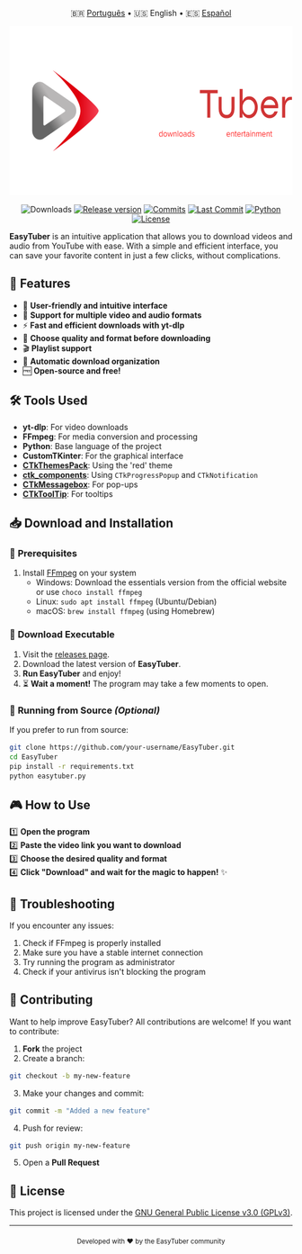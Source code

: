 <div align="center">
    
🇧🇷 [Português](README.md) • 🇺🇸 English • 🇪🇸 [Español](README_es.md)

<img src="resources/images/BigBanner_EasyTuber.png" height="300">

![Downloads](https://img.shields.io/github/downloads/EasyTuber/EasyTuber/total?style=for-the-badge&color=D03434)
[![Release version](https://img.shields.io/github/v/release/EasyTuber/EasyTuber?color=D03434&label=Release&style=for-the-badge)](https://github.com/EasyTuber/EasyTuber/releases/latest "Installation")
[![Commits](https://img.shields.io/github/commit-activity/m/EasyTuber/EasyTuber?color=D03434&label=commits&style=for-the-badge)](https://github.com/EasyTuber/EasyTuber/commits "Commit History")
[![Last Commit](https://img.shields.io/github/last-commit/EasyTuber/EasyTuber/main?color=D03434&label=Last%20Commit&style=for-the-badge&display_timestamp=committer)](https://github.com/EasyTuber/EasyTuber/pulse/monthly "Last activity")
[![Python](https://img.shields.io/badge/Python-3.8%2B-D03434?style=for-the-badge)](https://www.python.org/downloads/)
[![License](https://img.shields.io/badge/license-GPLv3-D03434?style=for-the-badge)](LICENSE)

</div>

**EasyTuber** is an intuitive application that allows you to download videos and audio from YouTube with ease. With a simple and efficient interface, you can save your favorite content in just a few clicks, without complications.

## 🚀 Features  
- 🎨 **User-friendly and intuitive interface**  
- 🎵 **Support for multiple video and audio formats**  
- ⚡ **Fast and efficient downloads with yt-dlp**  
- 🎯 **Choose quality and format before downloading**  
- 🎬 **Playlist support**
- 📁 **Automatic download organization**
- 🆓 **Open-source and free!**

## 🛠️ Tools Used
- **yt-dlp**: For video downloads
- **FFmpeg**: For media conversion and processing
- **Python**: Base language of the project
- **CustomTKinter**: For the graphical interface
- [**CTkThemesPack**](https://github.com/a13xe/CTkThemesPack): Using the 'red' theme
- [**ctk_components**](https://github.com/rudymohammadbali/ctk_components): Using `CTkProgressPopup` and `CTkNotification`
- [**CTkMessagebox**](https://github.com/Akascape/CTkMessagebox): For pop-ups
- [**CTkToolTip**](https://github.com/Akascape/CTkToolTip): For tooltips

## 📥 Download and Installation  
### 🔹 **Prerequisites**
1. Install [FFmpeg](https://ffmpeg.org/download.html) on your system
   - Windows: Download the essentials version from the official website or use `choco install ffmpeg`
   - Linux: `sudo apt install ffmpeg` (Ubuntu/Debian)
   - macOS: `brew install ffmpeg` (using Homebrew)

### 🔹 **Download Executable**  
1. Visit the [releases page](https://github.com/EasyTuber/EasyTuber/releases).  
2. Download the latest version of **EasyTuber**.   
3. **Run EasyTuber** and enjoy!
4. ⏳ **Wait a moment!** The program may take a few moments to open.

### 🔹 **Running from Source** _(Optional)_  
If you prefer to run from source:  
```bash
git clone https://github.com/your-username/EasyTuber.git
cd EasyTuber
pip install -r requirements.txt
python easytuber.py
```

## 🎮 How to Use  
1️⃣ **Open the program**  
2️⃣ **Paste the video link you want to download**  
3️⃣ **Choose the desired quality and format**  
4️⃣ **Click "Download" and wait for the magic to happen!** ✨  

## 🐛 Troubleshooting
If you encounter any issues:
1. Check if FFmpeg is properly installed
2. Make sure you have a stable internet connection
3. Try running the program as administrator
4. Check if your antivirus isn't blocking the program

## 🤝 Contributing
Want to help improve EasyTuber? All contributions are welcome!
If you want to contribute:
1. **Fork** the project
2. Create a branch:
```bash
git checkout -b my-new-feature
```
3. Make your changes and commit:
```bash
git commit -m "Added a new feature"
```
4. Push for review:
```bash
git push origin my-new-feature
```
5. Open a **Pull Request**

## 📜 License  
This project is licensed under the [GNU General Public License v3.0 (GPLv3)](LICENSE).

---
<div align="center">
    <sub>Developed with ❤️ by the EasyTuber community</sub>
</div>